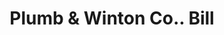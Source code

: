 ---
doi: 10.7916/D81R82HH
date_other: '1890'
date_other_textual: 1890-1899
form: printed ephemera
genre:
- Invoices
name:
- Plumb & Winton Co.
object_in_context_url: https://biggert.cul.columbia.edu/items/view/ave_biggert_00058
subject_hierarchical_geographic:
- Bridgeport, Connecticut, United States
subject_name:
- Plumb & Winton Co.
title: Plumb & Winton Co.. Bill
sort_title: Plumb & Winton Co.. Bill
call_number: ave_biggert_00058
coordinates:
- 41.186388888888885,-73.19555555555556
pid: ave_biggert_00058
identifiers: ave_biggert_00058
canvas_id: ldpd:395333
permalink: "/items/ave_biggert_00058/"
layout: iiif-image-page
---